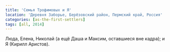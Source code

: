 ```yaml
---
title: 'Семья Трофимовых и Я'
location: 'Деревня Заборье, Берёзовский район, Пермский край, Россия'
categories: [as-the-first-settlers]
tags: [all, 2014]
---
```


Люда, Елена, Николай (а ещё Даша и Максим, оставшиеся вне кадра); и Я (Кирилл Аристов).